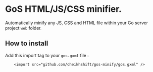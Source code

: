 # GoS HTML/JS/CSS minifier.

Automatically minify any JS, CSS and HTML file within your Go server project `web` folder.

## How to install
Add this import tag to your `gos.gxml` file :

		<import src="github.com/cheikhshift/gos-minify/gos.gxml" />
